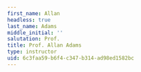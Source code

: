 ```yaml
---
first_name: Allan
headless: true
last_name: Adams
middle_initial: ''
salutation: Prof.
title: Prof. Allan Adams
type: instructor
uid: 6c3faa59-b6f4-c347-b314-ad98ed1582bc
---
```


